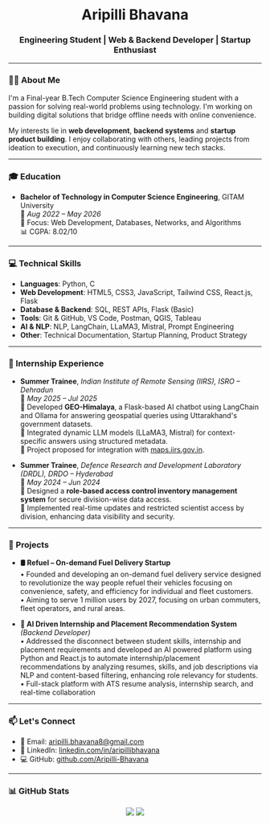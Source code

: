 <h1 align="center">Aripilli Bhavana</h1>
<h3 align="center">Engineering Student | Web & Backend Developer | Startup Enthusiast</h3>

---

### 👩‍💻 About Me

I'm a Final-year B.Tech Computer Science Engineering student with a passion for solving real-world problems using technology. I'm working on building digital solutions that bridge offline needs with online convenience.

My interests lie in **web development**, **backend systems** and **startup product building**. I enjoy collaborating with others, leading projects from ideation to execution, and continuously learning new tech stacks.

---

### 🎓 Education

- **Bachelor of Technology in Computer Science Engineering**, GITAM University  
  📍 *Aug 2022 – May 2026*  
  🎯 Focus: Web Development, Databases, Networks, and Algorithms  
  📊 CGPA: 8.02/10

---

### 💻 Technical Skills

- **Languages**: Python, C  
- **Web Development**: HTML5, CSS3, JavaScript, Tailwind CSS, React.js, Flask  
- **Database & Backend**: SQL, REST APIs, Flask (Basic)  
- **Tools**: Git & GitHub, VS Code, Postman, QGIS, Tableau  
- **AI & NLP**: NLP, LangChain, LLaMA3, Mistral, Prompt Engineering 
- **Other**: Technical Documentation, Startup Planning, Product Strategy

---

### 💼 Internship Experience

- **Summer Trainee**, *Indian Institute of Remote Sensing (IIRS), ISRO – Dehradun*  
  📍 *May 2025 – Jul 2025*  
  🔹 Developed **GEO-Himalaya**, a Flask-based AI chatbot using LangChain and Ollama for answering geospatial queries using Uttarakhand's government datasets.  
  🔹 Integrated dynamic LLM models (LLaMA3, Mistral) for context-specific answers using structured metadata.  
  🔹 Project proposed for integration with [maps.iirs.gov.in](https://maps.iirs.gov.in/).

- **Summer Trainee**, *Defence Research and Development Laboratory (DRDL), DRDO – Hyderabad*  
  📍 *May 2024 – Jun 2024*  
  🔹 Designed a **role-based access control inventory management system** for secure division-wise data access.  
  🔹 Implemented real-time updates and restricted scientist access by division, enhancing data visibility and security.

---

### 🚀 Projects

- **🛢 Refuel – On-demand Fuel Delivery Startup**  
• Founded and developing an on-demand fuel delivery service designed to revolutionize the way people refuel 
their vehicles focusing on convenience, safety, and efficiency for individual and fleet customers.  
• Aiming to serve 1 million users by 2027, focusing on urban commuters, fleet operators, and rural areas.

- **🎯 AI Driven Internship and Placement Recommendation System** *(Backend Developer)*  
• Addressed the disconnect between student skills, internship and placement requirements and developed an AI
powered platform using Python and React.js to automate internship/placement recommendations by analyzing 
resumes, skills, and job descriptions via NLP and content-based filtering, enhancing role relevancy for students. 
• Full-stack platform with ATS resume analysis, internship search, and real-time collaboration 


---
### 📫 Let's Connect

- 📧 Email: [aripilli.bhavana8@gmail.com](mailto:aripilli.bhavana8@gmail.com)  
- 💼 LinkedIn: [linkedin.com/in/aripillibhavana](https://www.linkedin.com/in/aripillibhavana)  
- 💻 GitHub: [github.com/Aripilli-Bhavana](https://github.com/Aripilli-Bhavana)

---

### 📊 GitHub Stats

<p align="center">
  <img src="https://github-stats.vercel.app/api?username=Aripilli-Bhavana&show_icons=true&theme=default" />
  <img src="https://github-readme-stats.vercel.app/api/top-langs/?username=Aripilli-Bhavana&layout=compact&theme=default" />
</p>
